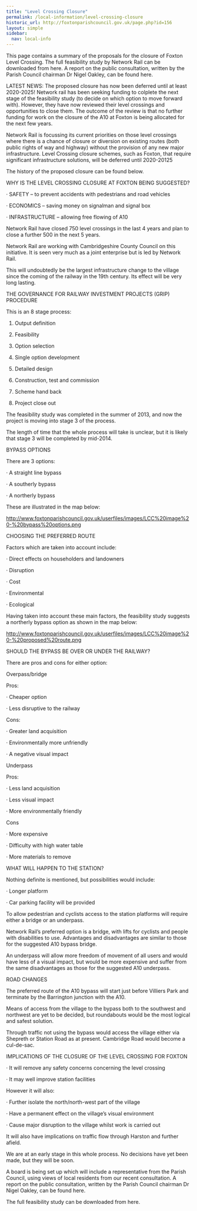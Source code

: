 ```yaml
---
title: "Level Crossing Closure"
permalink: /local-information/level-crossing-closure
historic_url: http://foxtonparishcouncil.gov.uk/page.php?id=156
layout: simple
sidebar:
  nav: local-info
---
```


This page contains a summary of the proposals for the closure of Foxton Level Crossing. The full feasibility study by Network Rail can be downloaded from here. A report on the public consultation, written by the Parish Council chairman Dr Nigel Oakley, can be found here.

 

LATEST NEWS: The proposed closure has now been deferred until at least 2020-2025! Network rail has been seeking funding to colplete the next stage of the feasibility study (to decide on which option to move forward with).  However, they have now reviewed their level crossings and opportunities to close them. The outcome of the review is that no further funding for work on the closure of the A10 at Foxton is being allocated for the next few years.

Network Rail is focussing its current priorities on those level crossings where there is a chance of closure or diversion on existing routes (both public rights of way and highway) without the provision of any new major infrastructure. Level Crossing closure schemes, such as Foxton, that require significant infrastructure solutions, will be deferred until 2020-20125

 

The history of the proposed closure can be found below.

 

WHY IS THE LEVEL CROSSING CLOSURE AT FOXTON BEING SUGGESTED?

·         SAFETY – to prevent accidents with pedestrians and road vehicles

·         ECONOMICS – saving money on signalman and signal box

·         INFRASTRUCTURE – allowing free flowing of A10

Network Rail have closed 750 level crossings in the last 4 years and plan to close a further 500 in the next 5 years.

Network Rail are working with Cambridgeshire County Council on this initiative.  It is seen very much as a joint enterprise but is led by Network Rail.

This will undoubtedly be the largest infrastructure change to the village since the coming of the railway in the 19th century.  Its effect will be very long lasting. 



 

THE GOVERNANCE FOR RAILWAY INVESTMENT PROJECTS (GRIP) PROCEDURE

This is an 8 stage process:

1.    Output definition

2.    Feasibility

3.    Option selection

4.    Single option development

5.    Detailed design

6.    Construction, test and commission

7.    Scheme hand back

8.    Project close out

The feasibility study was completed in the summer of 2013, and now the project is moving into stage 3 of the process.

The length of time that the whole process will take is unclear, but it is likely that stage 3 will be completed by mid-2014.

 

BYPASS OPTIONS

There are 3 options:

·         A straight line bypass

·         A southerly bypass

·         A northerly bypass

These are illustrated in the map below:

http://www.foxtonparishcouncil.gov.uk/userfiles/images/LCC%20image%20-%20bypass%20options.png

 

CHOOSING THE PREFERRED ROUTE

Factors which are taken into account include:

·         Direct effects on householders and landowners

·         Disruption

·         Cost

·         Environmental

·         Ecological

Having taken into account these main factors, the feasibility study suggests a northerly bypass option as shown in the map below:

http://www.foxtonparishcouncil.gov.uk/userfiles/images/LCC%20image%20-%20proposed%20route.png

 

SHOULD THE BYPASS BE OVER OR UNDER THE RAILWAY?

There are pros and cons for either option:

Overpass/bridge

Pros:

·         Cheaper option

·         Less disruptive to the railway

Cons:

·         Greater land acquisition

·         Environmentally more unfriendly

·         A negative visual impact

Underpass

Pros:

·         Less land acquisition

·         Less visual impact

·         More environmentally friendly

Cons

·         More expensive

·         Difficulty with high water table

·         More materials to remove

 

WHAT WILL HAPPEN TO THE STATION?

Nothing definite is mentioned, but possibilities would include:

·         Longer platform

·         Car parking facility will be provided

To allow pedestrian and cyclists access to the station platforms will require either a bridge or an underpass.

Network Rail’s preferred option is a bridge, with lifts for cyclists and people with disabilities to use.  Advantages and disadvantages are similar to those for the suggested A10 bypass bridge.

An underpass will allow more freedom of movement of all users and would have less of a visual impact, but would be more expensive and suffer from the same disadvantages as those for the suggested A10 underpass.

 

ROAD CHANGES

The preferred route of the A10 bypass will start just before Villiers Park and terminate by the Barrington junction with the A10.

Means of access from the village to the bypass both to the southwest and northwest are yet to be decided, but roundabouts would be the most logical and safest solution.

Through traffic not using the bypass would access the village either via Shepreth or Station Road as at present.  Cambridge Road would become a cul-de-sac.

 

IMPLICATIONS OF THE CLOSURE OF THE LEVEL CROSSING FOR FOXTON

·         It will remove any safety concerns concerning the level crossing

·         It may well improve station facilities

However it will also:

·         Further isolate the north/north-west part of the village

·         Have a permanent effect on the village’s visual environment

·         Cause major disruption to the village whilst work is carried out

It will also have implications on traffic flow through Harston and further afield.

We are at an early stage in this whole process.  No decisions have yet been made, but they will be soon.

A board is being set up which will include a representative from the Parish Council, using views of local residents from our recent consultation. A report on the public consultation, written by the Parish Council chairman Dr Nigel Oakley, can be found here.

The full feasibility study can be downloaded from here.